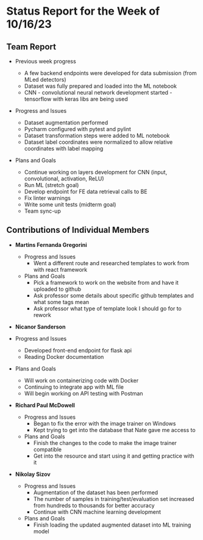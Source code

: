 # Status Report for the Week of 10/16/23

## Team Report

 - Previous week progress
   - A few backend endpoints were developed for data submission (from MLed detectors)
   - Dataset was fully prepared and loaded into the ML notebook
   - CNN - convolutional neural network development started - tensorflow with keras libs are being used

 - Progress and Issues
   - Dataset augmentation performed
   - Pycharm configured with pytest and pylint
   - Dataset transformation steps were added to ML notebook
   - Dataset label coordinates were normalized to allow relative coordinates with label mapping
  

 - Plans and Goals
   - Continue working on layers development for CNN (input, convolutional, activation, ReLU)
   - Run ML (stretch goal)
   - Develop endpoint for FE data retrieval calls to BE 
   - Fix linter warnings
   - Write some unit tests (midterm goal)
   - Team sync-up


## Contributions of Individual Members

 - **Martins Fernanda Gregorini**

   - Progress and Issues
     - Went a different route and researched templates to work from with react framework
   - Plans and Goals
     - Pick a framework to work on the website from and have it uploaded to github
     - Ask professor some details about specific github templates and what some tags mean
     - Ask professor what type of template look I should go for to rework
       
 - **Nicanor Sanderson**

  - Progress and Issues
     - Developed front-end endpoint for flask api
     - Reading Docker documentation
   - Plans and Goals
     - Will work on containerizing code with Docker
     - Continuing to integrate app with ML file
     - Will begin working on API testing with Postman
     
 - **Richard Paul McDowell**

   - Progress and Issues
     - Began to fix the error with the image trainer on Windows
     - Kept trying to get into the database that Nate gave me access to
   - Plans and Goals
     - Finish the changes to the code to make the image trainer compatible
     - Get into the resource and start using it and getting practice with it

      

 - **Nikolay Sizov**

   - Progress and Issues
     - Augmentation of the dataset has been performed
     - The number of samples in training/test/evaluation set increased from hundreds to thousands for better accuracy
     - Continue with CNN machine learning development 
   - Plans and Goals
     - Finish loading the updated augmented dataset into ML training model
